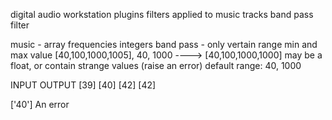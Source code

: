 digital audio workstation plugins
filters applied to music tracks
band pass filter

music - array frequencies integers
band pass - only vertain range min and max value 
[40,100,1000,1005], 40, 1000 ----> [40,100,1000,1000]
may be a float, or contain strange values  (raise an error)
default range: 40, 1000

INPUT     OUTPUT
[39]      [40]
[42]      [42]

['40']    An error
